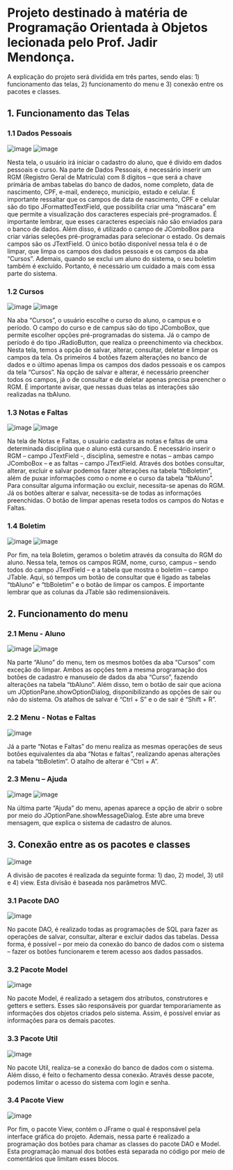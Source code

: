 # Projeto destinado à matéria de Programação Orientada à Objetos lecionada pelo Prof. Jadir Mendonça.

A explicação do projeto será dividida em três partes, sendo elas: 1) funcionamento das telas, 2) funcionamento do menu e 3) conexão entre os pacotes e classes.

## 1. Funcionamento das Telas
### 1.1 Dados Pessoais
![image](https://user-images.githubusercontent.com/62815330/236336289-68d8cb1e-e32e-455e-bfa9-90973c231e6f.png)
![image](https://user-images.githubusercontent.com/62815330/236336323-730cf922-611b-4c97-8b7a-75380b679e98.png)
 
Nesta tela, o usuário irá iniciar o cadastro do aluno, que é divido em dados pessoais e curso. Na parte de Dados Pessoais, é necessário inserir um RGM (Registro Geral de Matrícula) com 8 dígitos – que será a chave primária de ambas tabelas do banco de dados, nome completo, data de nascimento, CPF, e-mail, endereço, município, estado e celular. 
É importante ressaltar que os campos de data de nascimento, CPF e celular são do tipo JFormattedTextField, que possibilita criar uma “máscara” em que permite a visualização dos caracteres especiais pré-programados. É importante lembrar, que esses caracteres especiais não são enviados para o banco de dados. Além disso, é utilizado o campo de JComboBox para criar várias seleções pré-programadas para selecionar o estado. Os demais campos são os JTextField.
O único botão disponível nessa tela é o de limpar, que limpa os campos dos dados pessoais e os campos da aba “Cursos”.
Ademais, quando se exclui um aluno do sistema, o seu boletim também é excluído. Portanto, é necessário um cuidado a mais com essa parte do sistema.

### 1.2 Cursos
![image](https://user-images.githubusercontent.com/62815330/236336368-1fa0d74f-ff58-40c2-8473-6ac8166467f6.png)
![image](https://user-images.githubusercontent.com/62815330/236336375-0d77ba0f-bf7c-440f-b852-46c4b38e82ed.png)
 
Na aba “Cursos”, o usuário escolhe o curso do aluno, o campus e o período. O campo do curso e de campus são do tipo JComboBox, que permite escolher opções pré-programadas do sistema. Já o campo de período é do tipo JRadioButton, que realiza o preenchimento via checkbox.
Nesta tela, temos a opção de salvar, alterar, consultar, deletar e limpar os campos da tela. Os primeiros 4 botões fazem alterações no banco de dados e o último apenas limpa os campos dos dados pessoais e os campos da tela “Cursos”. Na opção de salvar e alterar, é necessário preencher todos os campos, já o de consultar e de deletar apenas precisa preencher o RGM.
É importante avisar, que nessas duas telas as interações são realizadas na tbAluno.

### 1.3 Notas e Faltas
![image](https://user-images.githubusercontent.com/62815330/236336438-ec45b788-19f5-4403-acca-807605cc9238.png)
![image](https://user-images.githubusercontent.com/62815330/236336455-1865c669-eaf1-40f6-a238-39b948c53a2d.png)
 
Na tela de Notas e Faltas, o usuário cadastra as notas e faltas de uma determinada disciplina que o aluno está cursando. É necessário inserir o RGM – campo JTextField -, disciplina, semestre e notas – ambas campo JComboBox – e as faltas – campo JTextField.
Através dos botões consultar, alterar, excluir e salvar podemos fazer alterações na tabela “tbBoletim”, além de puxar informações como o nome e o curso da tabela “tbAluno”. Para consultar alguma informação ou excluir, necessita-se apenas do RGM. Já os botões alterar e salvar, necessita-se de todas as informações preenchidas. O botão de limpar apenas reseta todos os campos do Notas e Faltas.

### 1.4 Boletim
![image](https://user-images.githubusercontent.com/62815330/236336481-20c0e9f5-6771-49a8-a56a-64e9c47b51c7.png)
![image](https://user-images.githubusercontent.com/62815330/236336494-3cb84fe2-b896-458b-b7a5-81f2085ac30f.png)
 
Por fim, na tela Boletim, geramos o boletim através da consulta do RGM do aluno. Nessa tela, temos os campos RGM, nome, curso, campus – sendo todos do campo JTextField – e a tabela que mostra o boletim – campo JTable.
Aqui, só tempos um botão de consultar que é ligado as tabelas “tbAluno” e “tbBoletim” e o botão de limpar os campos.
É importante lembrar que as colunas da JTable são redimensionáveis.

## 2. Funcionamento do menu
### 2.1 Menu - Aluno
![image](https://user-images.githubusercontent.com/62815330/236336526-0f8d846d-6f30-456e-b23f-8792d52304ff.png)
![image](https://user-images.githubusercontent.com/62815330/236336534-585ab6b1-7e78-4207-b7ff-e3332465b1d6.png)
  
Na parte “Aluno” do menu, tem os mesmos botões da aba “Cursos” com exceção do limpar. Ambos as opções tem a mesma programação dos botões de cadastro e manuseio de dados da aba “Curso”, fazendo alterações na tabela “tbAluno”. Além disso, tem o botão de sair que aciona um JOptionPane.showOptionDialog, disponibilizando as opções de sair ou não do sistema.
Os atalhos de salvar é “Ctrl + S” e o de sair é “Shift + R”.

### 2.2  Menu - Notas e Faltas
![image](https://user-images.githubusercontent.com/62815330/236336594-d97c913a-a747-44f8-ac4f-4bfd0a120770.png)
 
Já a parte “Notas e Faltas” do menu realiza as mesmas operações de seus botões equivalentes da aba “Notas e faltas”, realizando apenas alterações na tabela “tbBoletim”. 
O atalho de alterar é “Ctrl + A”.

### 2.3 Menu – Ajuda
![image](https://user-images.githubusercontent.com/62815330/236336611-dafa9d71-0020-44da-8d41-5dcd69562ea8.png)
![image](https://user-images.githubusercontent.com/62815330/236336622-3ff0c6d6-8eb1-4f68-803e-faf06be074c8.png)
 
Na última parte “Ajuda” do menu, apenas aparece a opção de abrir o sobre por meio do JOptionPane.showMessageDialog. Este abre uma breve mensagem, que explica o sistema de cadastro de alunos.

## 3. Conexão entre as os pacotes e classes
![image](https://user-images.githubusercontent.com/62815330/236336648-4ba4262b-cece-4c79-b046-96fec6d50b5e.png)

A divisão de pacotes é realizada da seguinte forma: 1) dao, 2) model, 3) util e 4) view. Esta divisão é baseada nos parâmetros MVC.
 
### 3.1 Pacote DAO
![image](https://user-images.githubusercontent.com/62815330/236336662-912f8397-892b-4ce8-aafc-67a1eb0d494a.png)
 
No pacote DAO, é realizado todas as programações de SQL para fazer as operações de salvar, consultar, alterar e excluir dados das tabelas. Dessa forma, é possível – por meio da conexão do banco de dados com o sistema – fazer os botões funcionarem e terem acesso aos dados passados.

### 3.2 Pacote Model
![image](https://user-images.githubusercontent.com/62815330/236336679-03bde1fd-00c3-4634-b50b-a17d4566ea48.png)
 
No pacote Model, é realizado a setagem dos atributos, construtores e getters e setters. Esses são responsáveis por guardar temporariamente as informações dos objetos criados pelo sistema. Assim, é possível enviar as informações para os demais pacotes.

### 3.3 Pacote Util
![image](https://user-images.githubusercontent.com/62815330/236336713-e6661a3d-0e7f-482e-982a-672601a26e36.png)
 
No pacote Util, realiza-se a conexão do banco de dados com o sistema. Além disso, é feito o fechamento dessa conexão.
Através desse pacote, podemos limitar o acesso do sistema com login e senha.

### 3.4 Pacote View
![image](https://user-images.githubusercontent.com/62815330/236336734-7a9c2eec-332e-4da6-8958-e16caa746d4c.png)
 
Por fim, o pacote View, contém o JFrame o qual é responsável pela interface gráfica do projeto. Ademais, nessa parte é realizado a programação dos botões para chamar as classes do pacote DAO e Model. Esta programação manual dos botões está separada no código por meio de comentários que limitam esses blocos.
